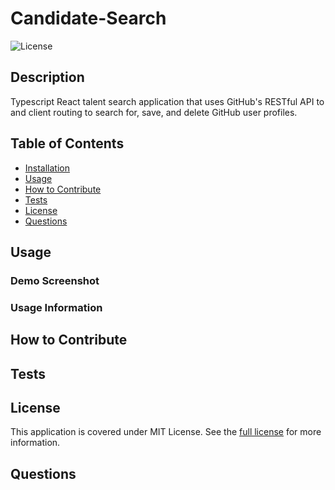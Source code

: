 # Candidate-Search

![License](https://img.shields.io/badge/MIT%20License-purple)

## Description

Typescript React talent search application that uses GitHub's RESTful API to and client routing to search for, save, and delete GitHub user profiles.

## Table of Contents

- [Installation](#installation)
- [Usage](#usage)
- [How to Contribute](#how-to-contribute)
- [Tests](#tests)
- [License](#license)
- [Questions](#questions)

## Usage


### Demo Screenshot



### Usage Information


## How to Contribute


## Tests


## License 
This application is covered under MIT License.
See the [full license](https://opensource.org/licenses/MIT) for more information.

## Questions

